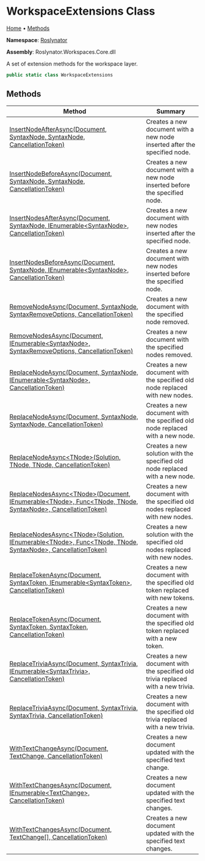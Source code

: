 # WorkspaceExtensions Class

[Home](../../README.md) &#x2022; [Methods](#methods)

**Namespace**: [Roslynator](../README.md)

**Assembly**: Roslynator\.Workspaces\.Core\.dll

  
A set of extension methods for the workspace layer\.

```csharp
public static class WorkspaceExtensions
```

## Methods

| Method | Summary |
| ------ | ------- |
| [InsertNodeAfterAsync(Document, SyntaxNode, SyntaxNode, CancellationToken)](InsertNodeAfterAsync/README.md) | Creates a new document with a new node inserted after the specified node\. |
| [InsertNodeBeforeAsync(Document, SyntaxNode, SyntaxNode, CancellationToken)](InsertNodeBeforeAsync/README.md) | Creates a new document with a new node inserted before the specified node\. |
| [InsertNodesAfterAsync(Document, SyntaxNode, IEnumerable\<SyntaxNode\>, CancellationToken)](InsertNodesAfterAsync/README.md) | Creates a new document with new nodes inserted after the specified node\. |
| [InsertNodesBeforeAsync(Document, SyntaxNode, IEnumerable\<SyntaxNode\>, CancellationToken)](InsertNodesBeforeAsync/README.md) | Creates a new document with new nodes inserted before the specified node\. |
| [RemoveNodeAsync(Document, SyntaxNode, SyntaxRemoveOptions, CancellationToken)](RemoveNodeAsync/README.md) | Creates a new document with the specified node removed\. |
| [RemoveNodesAsync(Document, IEnumerable\<SyntaxNode\>, SyntaxRemoveOptions, CancellationToken)](RemoveNodesAsync/README.md) | Creates a new document with the specified nodes removed\. |
| [ReplaceNodeAsync(Document, SyntaxNode, IEnumerable\<SyntaxNode\>, CancellationToken)](ReplaceNodeAsync/README.md#2800034700) | Creates a new document with the specified old node replaced with new nodes\. |
| [ReplaceNodeAsync(Document, SyntaxNode, SyntaxNode, CancellationToken)](ReplaceNodeAsync/README.md#2769549058) | Creates a new document with the specified old node replaced with a new node\. |
| [ReplaceNodeAsync\<TNode\>(Solution, TNode, TNode, CancellationToken)](ReplaceNodeAsync/README.md#726832148) | Creates a new solution with the specified old node replaced with a new node\. |
| [ReplaceNodesAsync\<TNode\>(Document, IEnumerable\<TNode\>, Func\<TNode, TNode, SyntaxNode\>, CancellationToken)](ReplaceNodesAsync/README.md#3390405393) | Creates a new document with the specified old nodes replaced with new nodes\. |
| [ReplaceNodesAsync\<TNode\>(Solution, IEnumerable\<TNode\>, Func\<TNode, TNode, SyntaxNode\>, CancellationToken)](ReplaceNodesAsync/README.md#3829645159) | Creates a new solution with the specified old nodes replaced with new nodes\. |
| [ReplaceTokenAsync(Document, SyntaxToken, IEnumerable\<SyntaxToken\>, CancellationToken)](ReplaceTokenAsync/README.md#2405049151) | Creates a new document with the specified old token replaced with new tokens\. |
| [ReplaceTokenAsync(Document, SyntaxToken, SyntaxToken, CancellationToken)](ReplaceTokenAsync/README.md#2782180799) | Creates a new document with the specified old token replaced with a new token\. |
| [ReplaceTriviaAsync(Document, SyntaxTrivia, IEnumerable\<SyntaxTrivia\>, CancellationToken)](ReplaceTriviaAsync/README.md#3069294243) | Creates a new document with the specified old trivia replaced with a new trivia\. |
| [ReplaceTriviaAsync(Document, SyntaxTrivia, SyntaxTrivia, CancellationToken)](ReplaceTriviaAsync/README.md#4172355089) | Creates a new document with the specified old trivia replaced with a new trivia\. |
| [WithTextChangeAsync(Document, TextChange, CancellationToken)](WithTextChangeAsync/README.md) | Creates a new document updated with the specified text change\. |
| [WithTextChangesAsync(Document, IEnumerable\<TextChange\>, CancellationToken)](WithTextChangesAsync/README.md#2083710782) | Creates a new document updated with the specified text changes\. |
| [WithTextChangesAsync(Document, TextChange\[\], CancellationToken)](WithTextChangesAsync/README.md#4270127073) | Creates a new document updated with the specified text changes\. |

